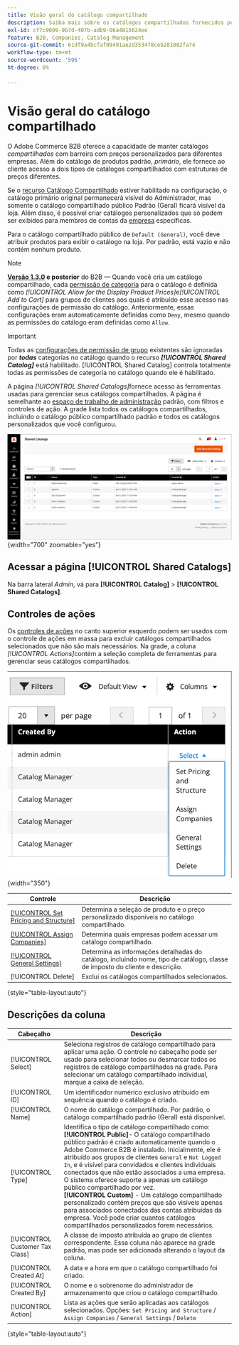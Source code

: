 ```yaml
---
title: Visão geral do catálogo compartilhado
description: Saiba mais sobre os catálogos compartilhados fornecidos pelo Adobe Commerce B2B e como você pode usá-los para manter catálogos fechados com preços personalizados para diferentes contas da empresa.
exl-id: cf7c9099-9b7d-407b-adb9-06a4815624ee
feature: B2B, Companies, Catalog Management
source-git-commit: 61df9a4bcfaf09491ae2d353478ceb281082fa74
workflow-type: tm+mt
source-wordcount: '595'
ht-degree: 0%

---
```


# Visão geral do catálogo compartilhado

O Adobe Commerce B2B oferece a capacidade de manter catálogos _compartilhados_ com barreira com preços personalizados para diferentes empresas. Além do catálogo de produtos padrão, _primário_, ele fornece ao cliente acesso a dois tipos de catálogos compartilhados com estruturas de preços diferentes.

Se o [recurso Catálogo Compartilhado](enable-basic-features.md) estiver habilitado na configuração, o catálogo primário original permanecerá visível do Administrador, mas somente o catálogo compartilhado público Padrão (Geral) ficará visível da loja. Além disso, é possível criar catálogos personalizados que só podem ser exibidos para membros de contas da [empresa](account-companies.md) específicas.

Para o catálogo compartilhado público de `Default (General)`, você deve atribuir produtos para exibir o catálogo na loja. Por padrão, está vazio e não contém nenhum produto.

>[!NOTE]
>
>**[Versão 1.3.0](release-notes.md#b2b-v130) e posterior** do B2B — Quando você cria um catálogo compartilhado, cada [permissão de categoria](../catalog/category-permissions.md) para o catálogo é definida como _[!UICONTROL Allow for the Display Product Prices]_&#x200B;e&#x200B;_[!UICONTROL Add to Cart]_ para grupos de clientes aos quais é atribuído esse acesso nas configurações de permissão do catálogo. Anteriormente, essas configurações eram automaticamente definidas como `Deny`, mesmo quando as permissões do catálogo eram definidas como `Allow`.

>[!IMPORTANT]
>
>Todas as [configurações de permissão de grupo](../configuration-reference/catalog/catalog.md#category-permissions) existentes são ignoradas por **_todas_** categorias no catálogo quando o recurso **_[!UICONTROL Shared Catalog]_** está habilitado. [!UICONTROL Shared Catalog] controla totalmente todas as permissões de categoria no catálogo quando ele é habilitado.

A página _[!UICONTROL Shared Catalogs]_&#x200B;fornece acesso às ferramentas usadas para gerenciar seus catálogos compartilhados. A página é semelhante ao [espaço de trabalho de administração](../getting-started/admin-workspace.md) padrão, com filtros e controles de ação. A grade lista todos os catálogos compartilhados, incluindo o catálogo público compartilhado padrão e todos os catálogos personalizados que você configurou.

![Catálogos compartilhados](./assets/shared-catalogs-grid.png){width="700" zoomable="yes"}

## Acessar a página [!UICONTROL Shared Catalogs]

Na barra lateral _Admin_, vá para **[!UICONTROL Catalog]** > **[!UICONTROL Shared Catalogs]**.

## Controles de ações

Os [controles de ações](../getting-started/admin-actions-control.md) no canto superior esquerdo podem ser usados com o controle de ações em massa para excluir catálogos compartilhados selecionados que não são mais necessários. Na grade, a coluna _[!UICONTROL Actions]_&#x200B;contém a seleção completa de ferramentas para gerenciar seus catálogos compartilhados.

![Ações de Catálogo Compartilhado](./assets/shared-catalog-grid-action-column-controls.png){width="350"}

| Controle | Descrição |
|------|-----------|
| [[!UICONTROL Set Pricing and Structure]](catalog-shared-pricing-structure.md) | Determina a seleção de produto e o preço personalizado disponíveis no catálogo compartilhado. |
| [[!UICONTROL Assign Companies]](catalog-shared-assign-companies.md) | Determina quais empresas podem acessar um catálogo compartilhado. |
| [[!UICONTROL General Settings]](catalog-shared-manage.md) | Determina as informações detalhadas do catálogo, incluindo nome, tipo de catálogo, classe de imposto do cliente e descrição. |
| [!UICONTROL Delete] | Exclui os catálogos compartilhados selecionados. |

{style="table-layout:auto"}

## Descrições da coluna

| Cabeçalho | Descrição |
|--- |--- |
| [!UICONTROL Select] | Seleciona registros de catálogo compartilhado para aplicar uma ação. O controle no cabeçalho pode ser usado para selecionar todos ou desmarcar todos os registros de catálogo compartilhados na grade. Para selecionar um catálogo compartilhado individual, marque a caixa de seleção. |
| [!UICONTROL ID] | Um identificador numérico exclusivo atribuído em sequência quando o catálogo é criado. |
| [!UICONTROL Name] | O nome do catálogo compartilhado. Por padrão, o catálogo compartilhado padrão (Geral) está disponível. |
| [!UICONTROL Type] | Identifica o tipo de catálogo compartilhado como: <br/>**[!UICONTROL Public]**- O catálogo compartilhado público padrão é criado automaticamente quando o Adobe Commerce B2B é instalado. Inicialmente, ele é atribuído aos grupos de clientes `General` e `Not Logged In`, e é visível para convidados e clientes individuais conectados que não estão associados a uma empresa. O sistema oferece suporte a apenas um catálogo público compartilhado por vez.<br/>**[!UICONTROL Custom]** - Um catálogo compartilhado personalizado contém preços que são visíveis apenas para associados conectados das contas atribuídas da empresa. Você pode criar quantos catálogos compartilhados personalizados forem necessários. |
| [!UICONTROL Customer Tax Class] | A classe de imposto atribuída ao grupo de clientes correspondente. Essa coluna não aparece na grade padrão, mas pode ser adicionada alterando o layout da coluna. |
| [!UICONTROL Created At] | A data e a hora em que o catálogo compartilhado foi criado. |
| [!UICONTROL Created By] | O nome e o sobrenome do administrador de armazenamento que criou o catálogo compartilhado. |
| [!UICONTROL Action] | Lista as ações que serão aplicadas aos catálogos selecionados. Opções: `Set Pricing and Structure` / `Assign Companies` / `General Settings` / `Delete` |

{style="table-layout:auto"}

